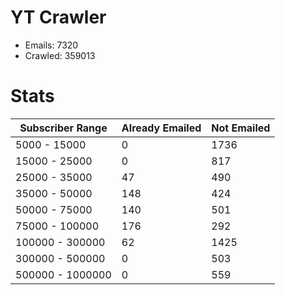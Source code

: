 # YT Crawler
- Emails: 7320
- Crawled: 359013

# Stats
| Subscriber Range  | Already Emailed | Not Emailed |
|-------|-------|-------|
| 5000 - 15000 | 0 | 1736 |
| 15000 - 25000 | 0 | 817 |
| 25000 - 35000 | 47 | 490 |
| 35000 - 50000 | 148 | 424 |
| 50000 - 75000 | 140 | 501 |
| 75000 - 100000 | 176 | 292 |
| 100000 - 300000 | 62 | 1425 |
| 300000 - 500000 | 0 | 503 |
| 500000 - 1000000 | 0 | 559 |
